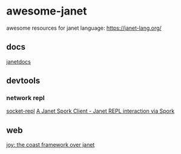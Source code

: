 # awesome-janet
awesome resources for janet language: https://janet-lang.org/

## docs
[janetdocs](https://janetdocs.com/)

## devtools

### network repl
[socket-repl](https://github.com/sogaiu/janet-socket-repl)
[A Janet Spork Client - Janet REPL interaction via Spork](https://github.com/sogaiu/a-janet-spork-client)

## web
[joy: the coast framework over janet](https://github.com/joy-framework/joy)
